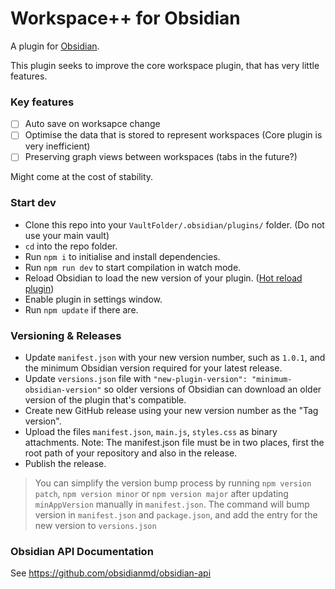 # Workspace++ for Obsidian

A plugin for [Obsidian](https://obsidian.md).

This plugin seeks to improve the core workspace plugin, that has very little features.

### Key features
- [ ] Auto save on worksapce change
- [ ] Optimise the data that is stored to represent workspaces (Core plugin is very inefficient)
- [ ] Preserving graph views between workspaces (tabs in the future?)

Might come at the cost of stability.

### Start dev
- Clone this repo into your `VaultFolder/.obsidian/plugins/` folder. (Do not use your main vault)
- `cd` into the repo folder.
- Run `npm i` to initialise and install dependencies.
- Run `npm run dev` to start compilation in watch mode.
- Reload Obsidian to load the new version of your plugin. ([Hot reload plugin](https://github.com/pjeby/hot-reload))
- Enable plugin in settings window.
- Run `npm update` if there are.

### Versioning & Releases

- Update `manifest.json` with your new version number, such as `1.0.1`, and the minimum Obsidian version required for your latest release.
- Update `versions.json` file with `"new-plugin-version": "minimum-obsidian-version"` so older versions of Obsidian can download an older version of the plugin that's compatible.
- Create new GitHub release using your new version number as the "Tag version".
- Upload the files `manifest.json`, `main.js`, `styles.css` as binary attachments. Note: The manifest.json file must be in two places, first the root path of your repository and also in the release.
- Publish the release.

> You can simplify the version bump process by running `npm version patch`, `npm version minor` or `npm version major` after updating `minAppVersion` manually in `manifest.json`.
> The command will bump version in `manifest.json` and `package.json`, and add the entry for the new version to `versions.json`

### Obsidian API Documentation

See https://github.com/obsidianmd/obsidian-api
